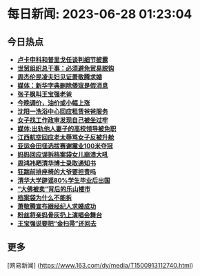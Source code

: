 
# 每日新闻: 2023-06-28 01:23:04
## 今日热点

- **[卢卡申科和普里戈任谈判细节披露](https://www.163.com/search?keyword=%E5%8D%A2%E5%8D%A1%E7%94%B3%E7%A7%91%E5%92%8C%E6%99%AE%E9%87%8C%E6%88%88%E4%BB%BB%E8%B0%88%E5%88%A4%E7%BB%86%E8%8A%82%E6%8A%AB%E9%9C%B2)**
- **[世贸组织总干事：必须避免贸易脱钩](https://www.163.com/search?keyword=%E4%B8%96%E8%B4%B8%E7%BB%84%E7%BB%87%E6%80%BB%E5%B9%B2%E4%BA%8B%EF%BC%9A%E5%BF%85%E9%A1%BB%E9%81%BF%E5%85%8D%E8%B4%B8%E6%98%93%E8%84%B1%E9%92%A9)**
- **[周杰伦昆凌夫妇见证萧敬腾求婚](https://www.163.com/search?keyword=%E5%91%A8%E6%9D%B0%E4%BC%A6%E6%98%86%E5%87%8C%E5%A4%AB%E5%A6%87%E8%A7%81%E8%AF%81%E8%90%A7%E6%95%AC%E8%85%BE%E6%B1%82%E5%A9%9A)**
- **[媒体：新华字典删除倭寇是假消息](https://www.163.com/search?keyword=%E5%AA%92%E4%BD%93%EF%BC%9A%E6%96%B0%E5%8D%8E%E5%AD%97%E5%85%B8%E5%88%A0%E9%99%A4%E5%80%AD%E5%AF%87%E6%98%AF%E5%81%87%E6%B6%88%E6%81%AF)**
- **[张子枫叫王宝强老爸](https://www.163.com/search?keyword=%E5%BC%A0%E5%AD%90%E6%9E%AB%E5%8F%AB%E7%8E%8B%E5%AE%9D%E5%BC%BA%E8%80%81%E7%88%B8)**
- **[今晚调价，油价或小幅上涨](https://www.163.com/search?keyword=%E4%BB%8A%E6%99%9A%E8%B0%83%E4%BB%B7%EF%BC%8C%E6%B2%B9%E4%BB%B7%E6%88%96%E5%B0%8F%E5%B9%85%E4%B8%8A%E6%B6%A8)**
- **[沈阳一洗浴中心回应租赁爸爸服务](https://www.163.com/search?keyword=%E6%B2%88%E9%98%B3%E4%B8%80%E6%B4%97%E6%B5%B4%E4%B8%AD%E5%BF%83%E5%9B%9E%E5%BA%94%E7%A7%9F%E8%B5%81%E7%88%B8%E7%88%B8%E6%9C%8D%E5%8A%A1)**
- **[女子找工作政审发现自己被坐过牢](https://www.163.com/search?keyword=%E5%A5%B3%E5%AD%90%E6%89%BE%E5%B7%A5%E4%BD%9C%E6%94%BF%E5%AE%A1%E5%8F%91%E7%8E%B0%E8%87%AA%E5%B7%B1%E8%A2%AB%E5%9D%90%E8%BF%87%E7%89%A2)**
- **[媒体:出轨他人妻子的高校领导被免职](https://www.163.com/search?keyword=%E5%AA%92%E4%BD%93%3A%E5%87%BA%E8%BD%A8%E4%BB%96%E4%BA%BA%E5%A6%BB%E5%AD%90%E7%9A%84%E9%AB%98%E6%A0%A1%E9%A2%86%E5%AF%BC%E8%A2%AB%E5%85%8D%E8%81%8C)**
- **[江西航空回应老太辱骂女子反被升舱](https://www.163.com/search?keyword=%E6%B1%9F%E8%A5%BF%E8%88%AA%E7%A9%BA%E5%9B%9E%E5%BA%94%E8%80%81%E5%A4%AA%E8%BE%B1%E9%AA%82%E5%A5%B3%E5%AD%90%E5%8F%8D%E8%A2%AB%E5%8D%87%E8%88%B1)**
- **[亚运会田径选拔赛谢震业100米夺冠](https://www.163.com/search?keyword=%E4%BA%9A%E8%BF%90%E4%BC%9A%E7%94%B0%E5%BE%84%E9%80%89%E6%8B%94%E8%B5%9B%E8%B0%A2%E9%9C%87%E4%B8%9A100%E7%B1%B3%E5%A4%BA%E5%86%A0)**
- **[妈妈回应误拆档案袋女儿崩溃大吼](https://www.163.com/search?keyword=%E5%A6%88%E5%A6%88%E5%9B%9E%E5%BA%94%E8%AF%AF%E6%8B%86%E6%A1%A3%E6%A1%88%E8%A2%8B%E5%A5%B3%E5%84%BF%E5%B4%A9%E6%BA%83%E5%A4%A7%E5%90%BC)**
- **[周鸿祎晒清华博士录取通知书](https://www.163.com/search?keyword=%E5%91%A8%E9%B8%BF%E7%A5%8E%E6%99%92%E6%B8%85%E5%8D%8E%E5%8D%9A%E5%A3%AB%E5%BD%95%E5%8F%96%E9%80%9A%E7%9F%A5%E4%B9%A6)**
- **[狂踹前排座椅的大爷要担责吗](https://www.163.com/search?keyword=%E7%8B%82%E8%B8%B9%E5%89%8D%E6%8E%92%E5%BA%A7%E6%A4%85%E7%9A%84%E5%A4%A7%E7%88%B7%E8%A6%81%E6%8B%85%E8%B4%A3%E5%90%97)**
- **[清华大学辟谣80%学生毕业后出国](https://www.163.com/search?keyword=%E6%B8%85%E5%8D%8E%E5%A4%A7%E5%AD%A6%E8%BE%9F%E8%B0%A380%25%E5%AD%A6%E7%94%9F%E6%AF%95%E4%B8%9A%E5%90%8E%E5%87%BA%E5%9B%BD)**
- **[“大佛被卖”背后的乐山楼市](https://www.163.com/search?keyword=%E2%80%9C%E5%A4%A7%E4%BD%9B%E8%A2%AB%E5%8D%96%E2%80%9D%E8%83%8C%E5%90%8E%E7%9A%84%E4%B9%90%E5%B1%B1%E6%A5%BC%E5%B8%82)**
- **[档案袋为什么不能拆](https://www.163.com/search?keyword=%E6%A1%A3%E6%A1%88%E8%A2%8B%E4%B8%BA%E4%BB%80%E4%B9%88%E4%B8%8D%E8%83%BD%E6%8B%86)**
- **[萧敬腾宣布跟经纪人求婚成功](https://www.163.com/search?keyword=%E8%90%A7%E6%95%AC%E8%85%BE%E5%AE%A3%E5%B8%83%E8%B7%9F%E7%BB%8F%E7%BA%AA%E4%BA%BA%E6%B1%82%E5%A9%9A%E6%88%90%E5%8A%9F)**
- **[粉丝将亲妈骨灰扔上演唱会舞台](https://www.163.com/search?keyword=%E7%B2%89%E4%B8%9D%E5%B0%86%E4%BA%B2%E5%A6%88%E9%AA%A8%E7%81%B0%E6%89%94%E4%B8%8A%E6%BC%94%E5%94%B1%E4%BC%9A%E8%88%9E%E5%8F%B0)**
- **[王宝强说要把“金扫帚”还回去](https://www.163.com/search?keyword=%E7%8E%8B%E5%AE%9D%E5%BC%BA%E8%AF%B4%E8%A6%81%E6%8A%8A%E2%80%9C%E9%87%91%E6%89%AB%E5%B8%9A%E2%80%9D%E8%BF%98%E5%9B%9E%E5%8E%BB)**

## 更多
[网易新闻] (https://www.163.com/dy/media/T1500913112740.html)
